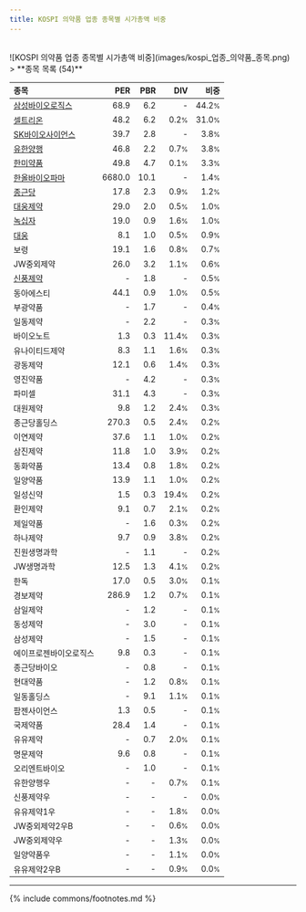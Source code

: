 ```yaml
---
title: KOSPI 의약품 업종 종목별 시가총액 비중
---
```

<br>
![KOSPI 의약품 업종 종목별 시가총액 비중](images/kospi_업종_의약품_종목.png)
<br>
> **종목 목록 (54)**<a id="list"></a>

| **종목** | **PER** | **PBR** | **DIV** | **비중** |
| :------- | ------: | ------: | ------: | -------: |
| [삼성바이오로직스](/207940/) | 68.9 | 6.2 | - | 44.2<small>%</small> |
| [셀트리온](/068270/) | 48.2 | 6.2 | 0.2<small>%</small> | 31.0<small>%</small> |
| [SK바이오사이언스](/302440/) | 39.7 | 2.8 | - | 3.8<small>%</small> |
| [유한양행](/000100/) | 46.8 | 2.2 | 0.7<small>%</small> | 3.8<small>%</small> |
| [한미약품](/128940/) | 49.8 | 4.7 | 0.1<small>%</small> | 3.3<small>%</small> |
| [한올바이오파마](/009420/) | 6680.0 | 10.1 | - | 1.4<small>%</small> |
| [종근당](/185750/) | 17.8 | 2.3 | 0.9<small>%</small> | 1.2<small>%</small> |
| [대웅제약](/069620/) | 29.0 | 2.0 | 0.5<small>%</small> | 1.0<small>%</small> |
| [녹십자](/006280/) | 19.0 | 0.9 | 1.6<small>%</small> | 1.0<small>%</small> |
| [대웅](/003090/) | 8.1 | 1.0 | 0.5<small>%</small> | 0.9<small>%</small> |
| 보령 | 19.1 | 1.6 | 0.8<small>%</small> | 0.7<small>%</small> |
| JW중외제약 | 26.0 | 3.2 | 1.1<small>%</small> | 0.6<small>%</small> |
| [신풍제약](/019170/) | - | 1.8 | - | 0.5<small>%</small> |
| 동아에스티 | 44.1 | 0.9 | 1.0<small>%</small> | 0.5<small>%</small> |
| 부광약품 | - | 1.7 | - | 0.4<small>%</small> |
| 일동제약 | - | 2.2 | - | 0.3<small>%</small> |
| 바이오노트 | 1.3 | 0.3 | 11.4<small>%</small> | 0.3<small>%</small> |
| 유나이티드제약 | 8.3 | 1.1 | 1.6<small>%</small> | 0.3<small>%</small> |
| 광동제약 | 12.1 | 0.6 | 1.4<small>%</small> | 0.3<small>%</small> |
| 영진약품 | - | 4.2 | - | 0.3<small>%</small> |
| 파미셀 | 31.1 | 4.3 | - | 0.3<small>%</small> |
| 대원제약 | 9.8 | 1.2 | 2.4<small>%</small> | 0.3<small>%</small> |
| 종근당홀딩스 | 270.3 | 0.5 | 2.4<small>%</small> | 0.2<small>%</small> |
| 이연제약 | 37.6 | 1.1 | 1.0<small>%</small> | 0.2<small>%</small> |
| 삼진제약 | 11.8 | 1.0 | 3.9<small>%</small> | 0.2<small>%</small> |
| 동화약품 | 13.4 | 0.8 | 1.8<small>%</small> | 0.2<small>%</small> |
| 일양약품 | 13.9 | 1.1 | 1.0<small>%</small> | 0.2<small>%</small> |
| 일성신약 | 1.5 | 0.3 | 19.4<small>%</small> | 0.2<small>%</small> |
| 환인제약 | 9.1 | 0.7 | 2.1<small>%</small> | 0.2<small>%</small> |
| 제일약품 | - | 1.6 | 0.3<small>%</small> | 0.2<small>%</small> |
| 하나제약 | 9.7 | 0.9 | 3.8<small>%</small> | 0.2<small>%</small> |
| 진원생명과학 | - | 1.1 | - | 0.2<small>%</small> |
| JW생명과학 | 12.5 | 1.3 | 4.1<small>%</small> | 0.2<small>%</small> |
| 한독 | 17.0 | 0.5 | 3.0<small>%</small> | 0.1<small>%</small> |
| 경보제약 | 286.9 | 1.2 | 0.7<small>%</small> | 0.1<small>%</small> |
| 삼일제약 | - | 1.2 | - | 0.1<small>%</small> |
| 동성제약 | - | 3.0 | - | 0.1<small>%</small> |
| 삼성제약 | - | 1.5 | - | 0.1<small>%</small> |
| 에이프로젠바이오로직스 | 9.8 | 0.3 | - | 0.1<small>%</small> |
| 종근당바이오 | - | 0.8 | - | 0.1<small>%</small> |
| 현대약품 | - | 1.2 | 0.8<small>%</small> | 0.1<small>%</small> |
| 일동홀딩스 | - | 9.1 | 1.1<small>%</small> | 0.1<small>%</small> |
| 팜젠사이언스 | 1.3 | 0.5 | - | 0.1<small>%</small> |
| 국제약품 | 28.4 | 1.4 | - | 0.1<small>%</small> |
| 유유제약 | - | 0.7 | 2.0<small>%</small> | 0.1<small>%</small> |
| 명문제약 | 9.6 | 0.8 | - | 0.1<small>%</small> |
| 오리엔트바이오 | - | 1.0 | - | 0.1<small>%</small> |
| 유한양행우 | - | - | 0.7<small>%</small> | 0.1<small>%</small> |
| 신풍제약우 | - | - | - | 0.0<small>%</small> |
| 유유제약1우 | - | - | 1.8<small>%</small> | 0.0<small>%</small> |
| JW중외제약2우B | - | - | 0.6<small>%</small> | 0.0<small>%</small> |
| JW중외제약우 | - | - | 1.3<small>%</small> | 0.0<small>%</small> |
| 일양약품우 | - | - | 1.1<small>%</small> | 0.0<small>%</small> |
| 유유제약2우B | - | - | 0.9<small>%</small> | 0.0<small>%</small> |

---
{% include commons/footnotes.md %}